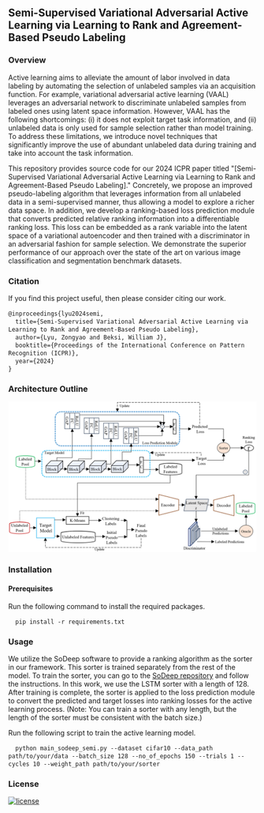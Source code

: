 ## Semi-Supervised Variational Adversarial Active Learning via Learning to Rank and Agreement-Based Pseudo Labeling

### Overview

Active learning aims to alleviate the amount of labor involved in data labeling
by automating the selection of unlabeled samples via an acquisition function.
For example, variational adversarial active learning (VAAL) leverages an
adversarial network to discriminate unlabeled samples from labeled ones using
latent space information. However, VAAL has the following shortcomings: (i) it
does not exploit target task information, and (ii) unlabeled data is only used
for sample selection rather than model training. To address these limitations,
we introduce novel techniques that significantly improve the use of abundant
unlabeled data during training and take into account the task information.

This repository provides source code for our 2024 ICPR paper titled
"[Semi-Supervised Variational Adversarial Active Learning via Learning to Rank
and Agreement-Based Pseudo Labeling]." Concretely, we propose an improved
pseudo-labeling algorithm that leverages information from all unlabeled data in
a semi-supervised manner, thus allowing a model to explore a richer data space.
In addition, we develop a ranking-based loss prediction module that converts
predicted relative ranking information into a differentiable ranking loss. This
loss can be embedded as a rank variable into the latent space of a variational
autoencoder and then trained with a discriminator in an adversarial fashion for
sample selection. We demonstrate the superior performance of our approach over
the state of the art on various image classification and segmentation benchmark
datasets.

### Citation

If you find this project useful, then please consider citing our work.

```
@inproceedings{lyu2024semi,
  title={Semi-Supervised Variational Adversarial Active Learning via Learning to Rank and Agreement-Based Pseudo Labeling},
  author={Lyu, Zongyao and Beksi, William J},
  booktitle={Proceedings of the International Conference on Pattern Recognition (ICPR)},
  year={2024}
}
```

### Architecture Outline 

<p align="center">
<img src="./misc/architecture.jpg" alt="architecture" width="600"/>
</p>

### Installation

#### Prerequisites

Run the following command to install the required packages.

```shell
  pip install -r requirements.txt 
```

### Usage

We utilize the SoDeep software to provide a ranking algorithm as the sorter in
our framework. This sorter is trained separately from the rest of the model. To
train the sorter, you can go to the [SoDeep
repository](https://github.com/technicolor-research/sodeep) and follow the
instructions. In this work, we use the LSTM sorter with a length of 128. After
training is complete, the sorter is applied to the loss prediction module to
convert the predicted and target losses into ranking losses for the active
learning process. (Note: You can train a sorter with any length, but the length
of the sorter must be consistent with the batch size.)

Run the following script to train the active learning model.

```shell
  python main_sodeep_semi.py --dataset cifar10 --data_path path/to/your/data --batch_size 128 --no_of_epochs 150 --trials 1 --cycles 10 --weight_path path/to/your/sorter

```

### License 

[![license](https://img.shields.io/badge/license-Apache%202-blue)](https://github.com/robotic-vision-lab/Semi-Supervised-Variational-Adversarial-Active-Learning/blob/main/LICENSE)
